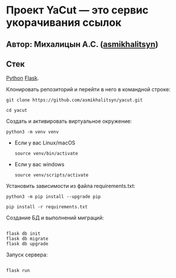 # Проект YaCut — это сервис укорачивания ссылок

## Автор: Михалицын А.С. ([asmikhalitsyn](https://github.com/asmikhalitsyn)) 


## **Стек**

[Python](https://www.python.org/)
[Flask](https://flask.palletsprojects.com/en/2.2.x/).

Клонировать репозиторий и перейти в него в командной строке:

```
git clone https://github.com/asmikhalitsyn/yacut.git
```

```
cd yacut
```

Cоздать и активировать виртуальное окружение:

```
python3 -m venv venv
```

* Если у вас Linux/macOS

    ```
    source venv/bin/activate
    ```

* Если у вас windows

    ```
    source venv/scripts/activate
    ```

Установить зависимости из файла requirements.txt:

```
python3 -m pip install --upgrade pip
```

```
pip install -r requirements.txt
```


Создание БД и выполнений миграций:

```

flask db init
flask db migrate
flask db upgrade
```

Запуск сервера:

```

flask run
```
